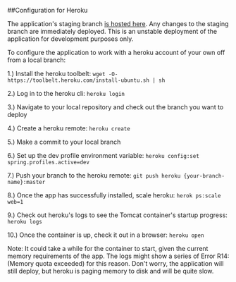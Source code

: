 ##Configuration for Heroku

The application's staging branch [is hosted here]. Any changes to the staging branch are immediately deployed.
This is an unstable deployment of the application for development purposes only.

To configure the application to work with a heroku account of your own off from a local branch:

1.) Install the heroku toolbelt: `wget -O- https://toolbelt.heroku.com/install-ubuntu.sh | sh`

2.) Log in to the heroku cli: `heroku login`

3.) Navigate to your local repository and check out the branch you want to deploy

4.) Create a heroku remote: `heroku create`

5.) Make a commit to your local branch

6.) Set up the dev profile environment variable: `heroku config:set spring.profiles.active=dev`

7.) Push your branch to the heroku remote: `git push heroku {your-branch-name}:master`

8.) Once the app has successfully installed, scale heroku: `herok ps:scale web=1`

9.) Check out heroku's logs to see the Tomcat container's startup progress: `heroku logs`

10.) Once the container is up, check it out in a browser: `heroku open`

Note: It could take a while for the container to start, given the current memory requirements of the app. The logs
might show a series of Error R14: (Memory quota exceeded) for this reason. Don't worry, the application will still
deploy, but heroku is paging memory to disk and will be quite slow.

[is hosted here]: https://mysterious-everglades-5022.herokuapp.com

